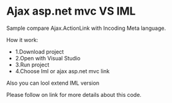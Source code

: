 Ajax asp.net mvc VS IML
===============

Sample compare Ajax.ActionLink with Incoding Meta language.
<br/>

How it work:
<ul>
<li>1.Download project</li>
<li>2.Open with Visual Studio </li>
<li>3.Run project</li>
<li>4.Choose Iml or ajax asp.net mvc link</li>
</ul>

<p>Also you can lool extend IML version </p>
<p>Please follow on link for more details about this code.</p>
